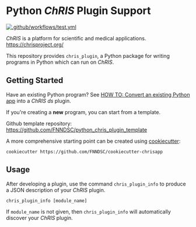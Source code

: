 # Python _ChRIS_ Plugin Support

[![.github/workflows/test.yml](https://github.com/FNNDSC/chris_plugin/actions/workflows/test.yml/badge.svg)](https://github.com/FNNDSC/chris_plugin/actions/workflows/test.yml)

_ChRIS_ is a platform for scientific and medical applications.
https://chrisproject.org/

This repository provides `chris_plugin`, a Python package for writing
programs in Python which can run on _ChRIS_.

## Getting Started

Have an existing Python program? See
[HOW TO: Convert an existing Python app](https://github.com/FNNDSC/chris_plugin/wiki/HOW-TO:-Convert-an-existing-Python-app)
into a _ChRIS_ _ds_ plugin.

If you're creating a **new** program,
you can start from a template.

Github template repository: https://github.com/FNNDSC/python_chris_plugin_template

A more comprehensive starting point can be created using
[cookiecutter](https://cookiecutter.readthedocs.io):

```shell
cookiecutter https://github.com/FNNDSC/cookiecutter-chrisapp
```

## Usage

After developing a plugin, use the command `chris_plugin_info`
to produce a JSON description of your *ChRIS* plugin.

```shell
chris_plugin_info [module_name]
```

If `module_name` is not given, then `chris_plugin_info`
will automatically discover your *ChRIS* plugin.
